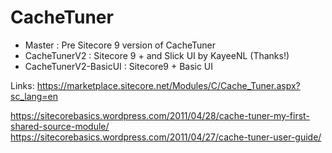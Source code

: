 # CacheTuner

- Master : Pre Sitecore 9 version of CacheTuner
- CacheTunerV2 : Sitecore 9 + and Slick UI by KayeeNL (Thanks!)
- CacheTunerV2-BasicUI : Sitecore9 + Basic UI

Links:
https://marketplace.sitecore.net/Modules/C/Cache_Tuner.aspx?sc_lang=en

https://sitecorebasics.wordpress.com/2011/04/28/cache-tuner-my-first-shared-source-module/
https://sitecorebasics.wordpress.com/2011/04/27/cache-tuner-user-guide/
